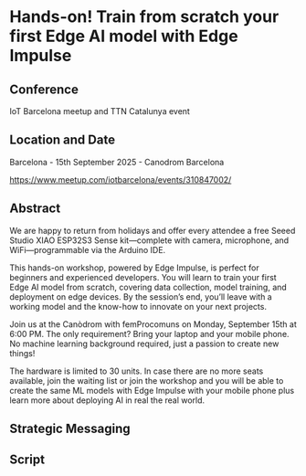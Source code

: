 # Hands-on! Train from scratch your first Edge AI model with Edge Impulse

## Conference

IoT Barcelona meetup and TTN Catalunya event

## Location and Date

Barcelona - 15th September 2025 - Canodrom Barcelona

https://www.meetup.com/iotbarcelona/events/310847002/

## Abstract

We are happy to return from holidays and offer every attendee a free Seeed Studio XIAO ESP32S3 Sense kit—complete with camera, microphone, and WiFi—programmable via the Arduino IDE.

This hands-on workshop, powered by Edge Impulse, is perfect for beginners and experienced developers. You will learn to train your first Edge AI model from scratch, covering data collection, model training, and deployment on edge devices. By the session’s end, you’ll leave with a working model and the know-how to innovate on your next projects.

Join us at the Canòdrom with femProcomuns on Monday, September 15th at 6:00 PM. The only requirement? Bring your laptop and your mobile phone. No machine learning background required, just a passion to create new things!

The hardware is limited to 30 units. In case there are no more seats available, join the waiting list or join the workshop and you will be able to create the same ML models with Edge Impulse with your mobile phone plus learn more about deploying AI in real the real world.


## Strategic Messaging



## Script
